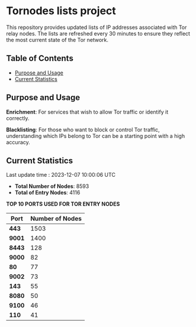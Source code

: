 # Tornodes lists project

This repository provides updated lists of IP addresses associated with Tor relay nodes. The lists are refreshed every 30 minutes to ensure they reflect the most current state of the Tor network.

## Table of Contents

- [Purpose and Usage](#purpose-and-usage)
- [Current Statistics](#current-statistics)


## Purpose and Usage

**Enrichment**: For services that wish to allow Tor traffic or identify it correctly.

**Blacklisting**: For those who want to block or control Tor traffic, understanding which IPs belong to Tor can be a starting point with a high accuracy.

## Current Statistics

Last update time : 2023-12-07 10:00:06 UTC

- **Total Number of Nodes**: 8593
- **Total of Entry Nodes**: 4116

**TOP 10 PORTS USED FOR TOR ENTRY NODES**

| **Port** | **Number of Nodes** |
|------|-----------------|
| **443**   | 1503  |
| **9001**   | 1400  |
| **8443**   | 128  |
| **9000**   | 82  |
| **80**   | 77  |
| **9002**   | 73  |
| **143**   | 55  |
| **8080**   | 50  |
| **9100**   | 46  |
| **110**   | 41  |

